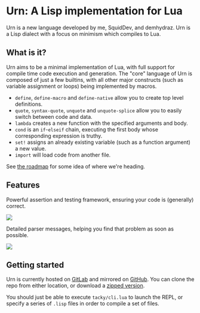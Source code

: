 # Urn: A Lisp implementation for Lua

Urn is a new language developed by me, SquidDev, and demhydraz. Urn is a Lisp dialect with a focus on minimism which
compiles to Lua.

## What is it?
Urn aims to be a minimal implementation of Lua, with full support for compile time code execution and generation. The
"core" language of Urn is composed of just a few builtins, with all other major constructs (such as variable assignment
or loops) being implemented by macros.

 - `define`, `define-macro` and `define-native` allow you to create top level definitions.
 - `quote`, `syntax-quote`, `unquote` and `unquote-splice` allow you to easily switch between code and data.
 - `lambda` creates a new function with the specified arguments and body.
 - `cond` is an `if`-`elseif` chain, executing the first body whose corresponding expression is truthy.
 - `set!` assigns an already existing variable (such as a function argument) a new value.
 - `import` will load code from another file.

See [the roadmap](https://gitlab.com/SquidDev/urn/issues/1) for some idea of where we're heading.

## Features
Powerful assertion and testing framework, ensuring your code is (generally) correct.

![](http://i.imgur.com/F3e338r.png)

Detailed parser messages, helping you find that problem as soon as possible.

![](http://i.imgur.com/RJ2fE2C.png)

## Getting started
Urn is currently hosted on [GitLab](https://gitlab.com/SquidDev/urn) and mirrored
on [GitHub](https://github.com/SquidDev/urn). You can clone the repo from either location, or download
a [zipped version](https://gitlab.com/SquidDev/urn/repository/archive.zip?ref=master).

You should just be able to execute `tacky/cli.lua` to launch the REPL, or specify a series of `.lisp` files in order to
compile a set of files.
